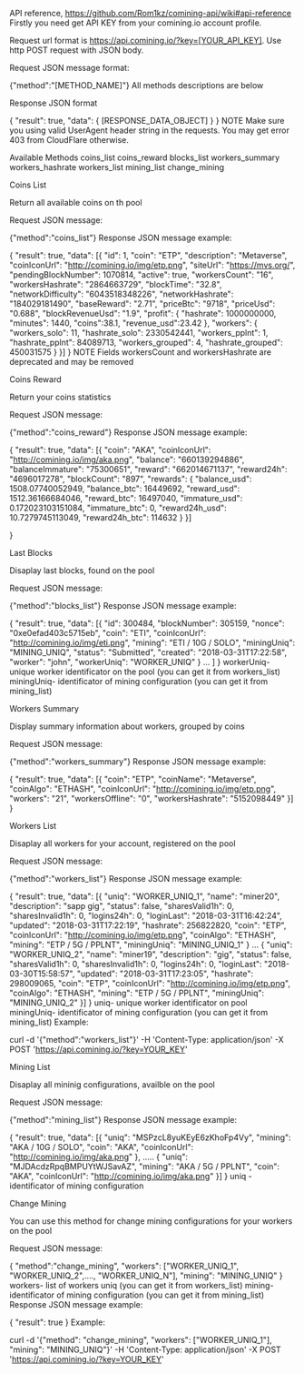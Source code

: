 API reference,   https://github.com/Rom1kz/comining-api/wiki#api-reference
Firstly you need get API KEY from your comining.io account profile.

Request url format is https://api.comining.io/?key=[YOUR_API_KEY]. Use http POST request with JSON body.

Request JSON message format:

{"method":"[METHOD_NAME]"}
All methods descriptions are below

Response JSON format

{
  "result": true,
  "data": {
     [RESPONSE_DATA_OBJECT]
  }
}
NOTE Make sure you using valid UserAgent header string in the requests. You may get error 403 from CloudFlare otherwise.

Available Methods
coins_list
coins_reward
blocks_list
workers_summary
workers_hashrate
workers_list
mining_list
change_mining


Coins List

Return all available coins on th pool

Request JSON message:

{"method":"coins_list"}
Response JSON message example:

{
	"result": true,
	"data": [{
		"id": 1,
		"coin": "ETP",
		"description": "Metaverse",
		"coinIconUrl": "http://comining.io/img/etp.png",
		"siteUrl": "https://mvs.org/",
		"pendingBlockNumber": 1070814,
		"active": true,
		"workersCount": "16",
		"workersHashrate": "2864663729",
		"blockTime": "32.8",
		"networkDifficulty": "6043518348226",
		"networkHashrate": "184029181490",
		"baseReward": "2.71",
		"priceBtc": "9718",
		"priceUsd": "0.688",
		"blockRevenueUsd": "1.9",
		"profit": {
			"hashrate": 1000000000,
			"minutes": 1440,
			"coins":38.1,
			"revenue_usd":23.42
		},
		"workers": {
			"workers_solo": 11,
			"hashrate_solo": 2330542441,
			"workers_pplnt": 1,
			"hashrate_pplnt": 84089713,
			"workers_grouped": 4,
			"hashrate_grouped": 450031575
		}
	}]
}
NOTE Fields workersCount and workersHashrate are deprecated and may be removed



Coins Reward


Return your coins statistics

Request JSON message:

{"method":"coins_reward"}
Response JSON message example:

{
	"result": true,
	"data": [{
		"coin": "AKA",
		"coinIconUrl": "http://comining.io/img/aka.png",
		"balance": "660139294886",
		"balanceImmature": "75300651",
		"reward": "662014671137",
		"reward24h": "4696017278",
		"blockCount": "897",
		"rewards": {
			"balance_usd": 1508.07740052949,
			"balance_btc": 16449692,
			"reward_usd": 1512.36166684046,
			"reward_btc": 16497040,
			"immature_usd": 0.172023103151084,
			"immature_btc": 0,
			"reward24h_usd": 10.7279745113049,
			"reward24h_btc": 114632
		}
	}]

}


Last Blocks


Disaplay last blocks, found on the pool

Request JSON message:

{"method":"blocks_list"}
Response JSON message example:

{
	"result": true,
	"data": [{
		"id": 300484,
		"blockNumber": 305159,
		"nonce": "0xe0efad403c5715eb",
		"coin": "ETI",
		"coinIconUrl": "http://comining.io/img/eti.png",
		"mining": "ETI / 10G / SOLO",
		"miningUniq": "MINING_UNIQ",
		"status": "Submitted",
		"created": "2018-03-31T17:22:58",
		"worker": "john",
		"workerUniq": "WORKER_UNIQ"
	} 
	...
	]
}
workerUniq- unique worker identificator on the pool (you can get it from workers_list)
miningUniq- identificator of mining configuration (you can get it from mining_list)




Workers Summary



Display summary information about workers, grouped by coins

Request JSON message:

{"method":"workers_summary"}
Response JSON message example:

{
	"result": true,
	"data": [{
		"coin": "ETP",
		"coinName": "Metaverse",
		"coinAlgo": "ETHASH",
		"coinIconUrl": "http://comining.io/img/etp.png",
		"workers": "21",
		"workersOffline": "0",
		"workersHashrate": "5152098449"
	}]
}



Workers List


Disaplay all workers for your account, registered on the pool

Request JSON message:

{"method":"workers_list"}
Response JSON message example:

{
	"result": true,
	"data": [{
		"uniq": "WORKER_UNIQ_1",
		"name": "miner20",
		"description": "sapp gig",
		"status": false,
		"sharesValid1h": 0,
		"sharesInvalid1h": 0,
		"logins24h": 0,
		"loginLast": "2018-03-31T16:42:24",
		"updated": "2018-03-31T17:22:19",
		"hashrate": 256822820,
		"coin": "ETP",
		"coinIconUrl": "http://comining.io/img/etp.png",
		"coinAlgo": "ETHASH",
		"mining": "ETP / 5G / PPLNT",
		"miningUniq": "MINING_UNIQ_1"
	}
        ...
	{
		"uniq": "WORKER_UNIQ_2",
		"name": "miner19",
		"description": "gig",
		"status": false,
		"sharesValid1h": 0,
		"sharesInvalid1h": 0,
		"logins24h": 0,
		"loginLast": "2018-03-30T15:58:57",
		"updated": "2018-03-31T17:23:05",
		"hashrate": 298009065,
		"coin": "ETP",
		"coinIconUrl": "http://comining.io/img/etp.png",
		"coinAlgo": "ETHASH",
		"mining": "ETP / 5G / PPLNT",
		"miningUniq": "MINING_UNIQ_2"
	}]
}
uniq- unique worker identificator on pool
miningUniq- identificator of mining configuration (you can get it from mining_list)
Example:

curl -d '{"method":"workers_list"}' -H 'Content-Type: application/json' -X POST 'https://api.comining.io/?key=YOUR_KEY'



Mining List



Disaplay all mininig configurations, availble on the pool

Request JSON message:

{"method":"mining_list"}
Response JSON message example:

{
	"result": true,
	"data": [{
		"uniq": "MSPzcL8yuKEyE6zKhoFp4Vy",
		"mining": "AKA / 10G / SOLO",
		"coin": "AKA",
		"coinIconUrl": "http://comining.io/img/aka.png"
	},
        .....
	{
		"uniq": "MJDAcdzRpqBMPUYtWJSavAZ",
		"mining": "AKA / 5G / PPLNT",
		"coin": "AKA",
		"coinIconUrl": "http://comining.io/img/aka.png"
	}]
}
uniq - identificator of mining configuration



Change Mining


You can use this method for change mining configurations for your workers on the pool

Request JSON message:

{
	"method":"change_mining",
	"workers": ["WORKER_UNIQ_1", "WORKER_UNIQ_2",...., "WORKER_UNIQ_N"],
	"mining": "MINING_UNIQ"	
}
workers- list of workers uniq (you can get it from workers_list)
mining- identificator of mining configuration (you can get it from mining_list)
Response JSON message example:

{
	"result": true
}
Example:

curl -d '{"method": "change_mining", "workers": ["WORKER_UNIQ_1"], "mining": "MINING_UNIQ"}' -H 'Content-Type: application/json' -X POST 'https://api.comining.io/?key=YOUR_KEY'

